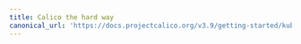 ```yaml
---
title: Calico the hard way
canonical_url: 'https://docs.projectcalico.org/v3.9/getting-started/kubernetes/hardway/index'
---
```

